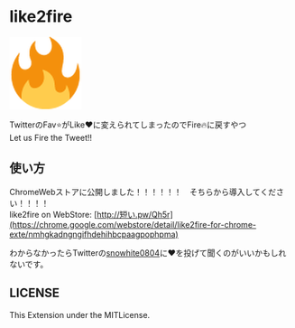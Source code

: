# like2fire
![icon](icon.png)

TwitterのFav:star:がLike:heart:に変えられてしまったのでFire:fire:に戻すやつ  
Let us Fire the Tweet!!

## 使い方

ChromeWebストアに公開しました！！！！！！　そちらから導入してください！！！！  
like2fire on WebStore: [http://短い.pw/Qh5r](https://chrome.google.com/webstore/detail/like2fire-for-chrome-exte/nmhgkadngngifhdehihbcpaagpophpma)

わからなかったらTwitterの[snowhite0804](https://twitter.com/snowhite0804)に:heart:を投げて聞くのがいいかもしれないです。

## LICENSE

This Extension under the MITLicense.
